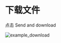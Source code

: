 # 下载文件

点击 Send and download <ColorIcon icon="sendDownload" />

![example_download](/img/downloadFile.png)
